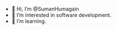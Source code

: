 - 👋 Hi, I’m @SumanHumagain
- 👀 I’m interested in software development.
- 🌱 I’m learning.

<!---
SumanHumagain/SumanHumagain is a ✨ special ✨ repository because its `README.md` (this file) appears on your GitHub profile.
You can click the Preview link to take a look at your changes.
--->
